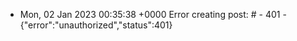 * Mon, 02 Jan 2023 00:35:38 +0000 Error creating post: # - 401 - {"error":"unauthorized","status":401}
